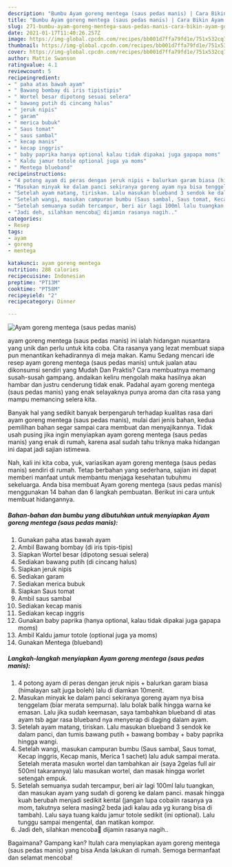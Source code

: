 ```yaml
---
description: "Bumbu Ayam goreng mentega (saus pedas manis) | Cara Bikin Ayam goreng mentega (saus pedas manis) Yang Menggugah Selera"
title: "Bumbu Ayam goreng mentega (saus pedas manis) | Cara Bikin Ayam goreng mentega (saus pedas manis) Yang Menggugah Selera"
slug: 271-bumbu-ayam-goreng-mentega-saus-pedas-manis-cara-bikin-ayam-goreng-mentega-saus-pedas-manis-yang-menggugah-selera
date: 2021-01-17T11:40:26.257Z
image: https://img-global.cpcdn.com/recipes/bb001d7ffa79fd1e/751x532cq70/ayam-goreng-mentega-saus-pedas-manis-foto-resep-utama.jpg
thumbnail: https://img-global.cpcdn.com/recipes/bb001d7ffa79fd1e/751x532cq70/ayam-goreng-mentega-saus-pedas-manis-foto-resep-utama.jpg
cover: https://img-global.cpcdn.com/recipes/bb001d7ffa79fd1e/751x532cq70/ayam-goreng-mentega-saus-pedas-manis-foto-resep-utama.jpg
author: Mattie Swanson
ratingvalue: 4.1
reviewcount: 5
recipeingredient:
- " paha atas bawah ayam"
- " Bawang bombay di iris tipistipis"
- " Wortel besar dipotong sesuai selera"
- " bawang putih di cincang halus"
- " jeruk nipis"
- " garam"
- " merica bubuk"
- " Saus tomat"
- " saus sambal"
- " kecap manis"
- " kecap inggris"
- " baby paprika hanya optional kalau tidak dipakai juga gapapa moms"
- " Kaldu jamur totole optional juga ya moms"
- " Mentega blueband"
recipeinstructions:
- "4 potong ayam di peras dengan jeruk nipis + balurkan garam biasa (himalayan salt juga boleh) lalu di diamkan 10menit."
- "Masukan minyak ke dalam panci sekiranya goreng ayam nya bisa tenggelam (biar merata sempurna). lalu bolak balik hingga warna ke emasan. Lalu jika sudah keemasan, saya tambahkan blueband di atas ayam tsb agar rasa blueband nya menyerap di daging dalam ayam."
- "Setelah ayam matang, tiriskan. Lalu masukan blueband 3 sendok ke dalam panci, dan tumis bawang putih + bawang bombay + baby paprika hingga wangi."
- "Setelah wangi, masukan campuran bumbu (Saus sambal, Saus tomat, Kecap inggris, Kecap manis, Merica 1 sachet) lalu aduk sampai merata. Setelah merata masukn wortel dan tambahkan air (saya 2gelas full air 500ml takarannya) lalu masukan wortel, dan masak hingga worlet setengah empuk."
- "Setelah semuanya sudah tercampur, beri air lagi 100ml lalu tuangkan, dan masukan ayam yang sudah di goreng ke dalam panci. masak hingga kuah berubah menjadi sedikit kental (jangan lupa cobaiin rasanya ya mom, takutnya selera masing2 beda jadi kalau ada yg kurang bisa di tambah). Lalu saya tuang kaldu jamur totole sedikit (ini optional). Lalu tunggu sampai mengental, dan matikan kompor."
- "Jadi deh, silahkan mencoba🤍 dijamin rasanya nagih.."
categories:
- Resep
tags:
- ayam
- goreng
- mentega

katakunci: ayam goreng mentega 
nutrition: 288 calories
recipecuisine: Indonesian
preptime: "PT13M"
cooktime: "PT58M"
recipeyield: "2"
recipecategory: Dinner

---
```



![Ayam goreng mentega (saus pedas manis)](https://img-global.cpcdn.com/recipes/bb001d7ffa79fd1e/751x532cq70/ayam-goreng-mentega-saus-pedas-manis-foto-resep-utama.jpg)


ayam goreng mentega (saus pedas manis) ini ialah hidangan nusantara yang unik dan perlu untuk kita coba. Cita rasanya yang lezat membuat siapa pun menantikan kehadirannya di meja makan.
Kamu Sedang mencari ide resep ayam goreng mentega (saus pedas manis) untuk jualan atau dikonsumsi sendiri yang Mudah Dan Praktis? Cara membuatnya memang susah-susah gampang. andaikan keliru mengolah maka hasilnya akan hambar dan justru cenderung tidak enak. Padahal ayam goreng mentega (saus pedas manis) yang enak selayaknya punya aroma dan cita rasa yang mampu memancing selera kita.



Banyak hal yang sedikit banyak berpengaruh terhadap kualitas rasa dari ayam goreng mentega (saus pedas manis), mulai dari jenis bahan, kedua pemilihan bahan segar sampai cara membuat dan menyajikannya. Tidak usah pusing jika ingin menyiapkan ayam goreng mentega (saus pedas manis) yang enak di rumah, karena asal sudah tahu triknya maka hidangan ini dapat jadi sajian istimewa.


Nah, kali ini kita coba, yuk, variasikan ayam goreng mentega (saus pedas manis) sendiri di rumah. Tetap berbahan yang sederhana, sajian ini dapat memberi manfaat untuk membantu menjaga kesehatan tubuhmu sekeluarga. Anda bisa membuat Ayam goreng mentega (saus pedas manis) menggunakan 14 bahan dan 6 langkah pembuatan. Berikut ini cara untuk membuat hidangannya.

<!--inarticleads1-->

##### Bahan-bahan dan bumbu yang dibutuhkan untuk menyiapkan Ayam goreng mentega (saus pedas manis):

1. Gunakan  paha atas bawah ayam
1. Ambil  Bawang bombay (di iris tipis-tipis)
1. Siapkan  Wortel besar (dipotong sesuai selera)
1. Sediakan  bawang putih (di cincang halus)
1. Siapkan  jeruk nipis
1. Sediakan  garam
1. Sediakan  merica bubuk
1. Siapkan  Saus tomat
1. Ambil  saus sambal
1. Sediakan  kecap manis
1. Sediakan  kecap inggris
1. Gunakan  baby paprika (hanya optional, kalau tidak dipakai juga gapapa moms)
1. Ambil  Kaldu jamur totole (optional juga ya moms)
1. Gunakan  Mentega (blueband)




<!--inarticleads2-->

##### Langkah-langkah menyiapkan Ayam goreng mentega (saus pedas manis):

1. 4 potong ayam di peras dengan jeruk nipis + balurkan garam biasa (himalayan salt juga boleh) lalu di diamkan 10menit.
1. Masukan minyak ke dalam panci sekiranya goreng ayam nya bisa tenggelam (biar merata sempurna). lalu bolak balik hingga warna ke emasan. Lalu jika sudah keemasan, saya tambahkan blueband di atas ayam tsb agar rasa blueband nya menyerap di daging dalam ayam.
1. Setelah ayam matang, tiriskan. Lalu masukan blueband 3 sendok ke dalam panci, dan tumis bawang putih + bawang bombay + baby paprika hingga wangi.
1. Setelah wangi, masukan campuran bumbu (Saus sambal, Saus tomat, Kecap inggris, Kecap manis, Merica 1 sachet) lalu aduk sampai merata. Setelah merata masukn wortel dan tambahkan air (saya 2gelas full air 500ml takarannya) lalu masukan wortel, dan masak hingga worlet setengah empuk.
1. Setelah semuanya sudah tercampur, beri air lagi 100ml lalu tuangkan, dan masukan ayam yang sudah di goreng ke dalam panci. masak hingga kuah berubah menjadi sedikit kental (jangan lupa cobaiin rasanya ya mom, takutnya selera masing2 beda jadi kalau ada yg kurang bisa di tambah). Lalu saya tuang kaldu jamur totole sedikit (ini optional). Lalu tunggu sampai mengental, dan matikan kompor.
1. Jadi deh, silahkan mencoba🤍 dijamin rasanya nagih..




Bagaimana? Gampang kan? Itulah cara menyiapkan ayam goreng mentega (saus pedas manis) yang bisa Anda lakukan di rumah. Semoga bermanfaat dan selamat mencoba!
